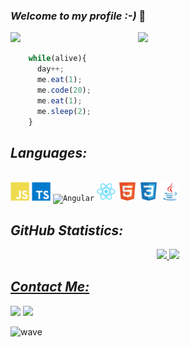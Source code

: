 ### *Welcome to my profile :-)* :wave:

<img width="30" src="https://user-images.githubusercontent.com/87677774/166171261-a14d539f-caf5-4773-8af3-264b922078a3.gif" />
<img align="right" width="300" src="https://i2.wp.com/allhtaccess.info/wp-content/uploads/2018/03/programming.gif?fit=1281%2C716&ssl=1" />

```js
    while(alive){
      day++;
      me.eat(1);
      me.code(20);
      me.eat(1);
      me.sleep(2);
    }
```

## *Languages:*
<div style="display: inline_block"><br>
<code><img alt="Js" height="30" src="https://raw.githubusercontent.com/devicons/devicon/master/icons/javascript/javascript-plain.svg"></code>
<code><img alt="Ts" height="30" src="https://raw.githubusercontent.com/devicons/devicon/master/icons/typescript/typescript-plain.svg"></code>
<code><img alt="Angular" height="30" src="https://cdn.jsdelivr.net/gh/devicons/devicon/icons/angularjs/angularjs-original.svg" /></code>
<code><img alt="React" height="30" src="https://raw.githubusercontent.com/devicons/devicon/master/icons/react/react-original.svg"></code>
<code><img alt="HTML" height="30" src="https://raw.githubusercontent.com/devicons/devicon/master/icons/html5/html5-original.svg"></code>
<code><img alt="CSS" height="30" src="https://raw.githubusercontent.com/devicons/devicon/master/icons/css3/css3-original.svg"></code>
<code><img alt="JAVA" height="30" src="https://raw.githubusercontent.com/devicons/devicon/master/icons/java/java-original.svg"></code>
</div>
    
## *GitHub Statistics:*
<div align="center">
  <a href="https://github.com/leonardorafaelli">
  <img height="180em" src="https://github-readme-stats.vercel.app/api?username=leonardorafaelli&show_icons=true&theme=gotham&include_all_commits=true&count_private=true"/>
  <img height="180em" src="https://github-readme-stats.vercel.app/api/top-langs/?username=leonardorafaelli&layout=compact&langs_count=7&theme=gotham"/>
</div>    
    


## *Contact Me:*
<div> 
  <a href = "mailto:leonardorafaelli@gmail.com"><img src="https://img.shields.io/badge/-Gmail-%23333?style=for-the-badge&logo=gmail&logoColor=white" target="_blank"></a>
  <a href="https://www.linkedin.com/in/leonardo-rafaelli-5338b8211" target="_blank"><img src="https://img.shields.io/badge/-LinkedIn-%230077B5?style=for-the-badge&logo=linkedin&logoColor=white" target="_blank"></a> 
</div>
    
    
![wave](https://user-images.githubusercontent.com/87677774/166171261-a14d539f-caf5-4773-8af3-264b922078a3.gif)
